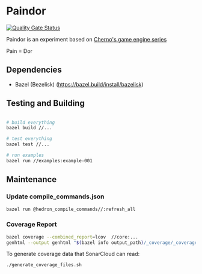 # Paindor

[![Quality Gate Status](https://sonarcloud.io/api/project_badges/measure?project=joaocsoliveira_paindor&metric=alert_status)](https://sonarcloud.io/summary/new_code?id=joaocsoliveira_paindor)

Paindor is an experiment based on [Cherno's game engine series](https://www.youtube.com/playlist?list=PLlrATfBNZ98dC-V-N3m0Go4deliWHPFwT)

Pain = Dor

## Dependencies

- Bazel (Bezelisk) (https://bazel.build/install/bazelisk)

## Testing and Building

```bash

# build everything
bazel build //...

# test everything
bazel test //...

# run examples
bazel run //examples:example-001

```

## Maintenance

### Update compile_commands.json

```bash
bazel run @hedron_compile_commands//:refresh_all
```

### Coverage Report

```bash
bazel coverage --combined_report=lcov  //core:...
genhtml --output genhtml "$(bazel info output_path)/_coverage/_coverage_report.dat"
```

To generate coverage data that SonarCloud can read:

```bash
./generate_coverage_files.sh
```
